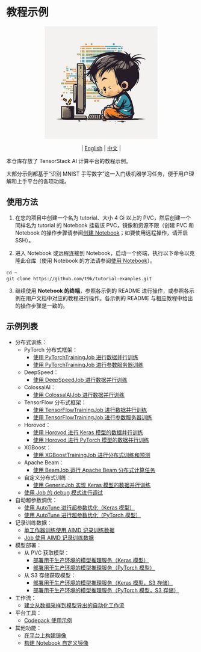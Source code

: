 # 教程示例

<div id="top" align="center">

<img src="../assets/illustration.png" alt="illustration" width="300" align="center"><br>

| [English](../README.md) | [中文](README-zh.md) |

</div>

本仓库存放了 TensorStack AI 计算平台的教程示例。

大部分示例都基于“识别 MNIST 手写数字”这一入门级机器学习任务，便于用户理解和上手平台的各项功能。

## 使用方法

1. 在您的项目中创建一个名为 tutorial、大小 4 Gi 以上的 PVC，然后创建一个同样名为 tutorial 的 Notebook 挂载该 PVC，镜像和资源不限（创建 PVC 和 Notebook 的操作步骤请参阅[创建 Notebook](https://t9k.github.io/user-docs/guide/develop-and-test-model/create-notebook.html)；如要使用远程操作，请开启 SSH）。

2. 进入 Notebook 或远程连接到 Notebook，启动一个终端，执行以下命令以克隆此仓库（使用 Notebook 的方法请参阅[使用 Notebook](https://t9k.github.io/user-docs/guide/develop-and-test-model/use-notebook.html)）。

```shell
cd ~
git clone https://github.com/t9k/tutorial-examples.git
```

3. 继续使用 **Notebook 的终端**，参照各示例的 README 进行操作，或参照各示例在用户文档中对应的教程进行操作。各示例的 README 与相应教程中给出的操作步骤是一致的。

## 示例列表

* 分布式训练：
  * PyTorch 分布式框架：
    * [使用 PyTorchTrainingJob 进行数据并行训练](../job/pytorchtrainingjob/ddp/)
    * [使用 PyTorchTrainingJob 进行参数服务器训练](../job/pytorchtrainingjob/ps/)
  * DeepSpeed：
    * [使用 DeepSpeedJob 进行数据并行训练](../job/deepspeedjob/)
  * ColossalAI：
    * [使用 ColossalAIJob 进行数据并行训练](../job/colossalaijob/)
  * TensorFlow 分布式框架：
    * [使用 TensorFlowTrainingJob 进行数据并行训练](../job/tensorflowtrainingjob/multiworker/)
    * [使用 TensorFlowTrainingJob 进行参数服务器训练](../job/tensorflowtrainingjob/ps/)
  * Horovod：
    * [使用 Horovod 进行 Keras 模型的数据并行训练](../job/mpijob/horovod-keras/)
    * [使用 Horovod 进行 PyTorch 模型的数据并行训练](../job/mpijob/horovod-torch/)
  * XGBoost：
    * [使用 XGBoostTrainingJob 进行分布式训练和预测](../job/xgboosttrainingjob/distributed/)
  * Apache Beam：
    * [使用 BeamJob 运行 Apache Beam 分布式计算任务](../job/beamjob/count-word/)
  * 自定义分布式训练：
    * [使用 GenericJob 实现 Keras 模型的数据并行训练](../job/genericjob/keras-multiworker/)
  * [使用 Job 的 debug 模式进行调试](../job/debug-mode/)
* 自动超参数调优：
  * [使用 AutoTune 进行超参数优化（Keras 模型）](../autotune/hpo-keras/)
  * [使用 AutoTune 进行超参数优化（PyTorch 模型）](../autotune/hpo-torch/)
* 记录训练数据：
  * [单工作器训练使用 AIMD 记录训练数据](../aimd/single-worker/)
  * [Job 使用 AIMD 记录训练数据](../aimd/job/)
* 模型部署：
  * 从 PVC 获取模型：
    * [部署用于生产环境的模型推理服务（Keras 模型）](../deployment/pvc/mlservice-keras/)
    * [部署用于生产环境的模型推理服务（PyTorch 模型）](../deployment/pvc/mlservice-torch/)
  * 从 S3 存储获取模型：
    * [部署用于生产环境的模型推理服务（Keras 模型，S3 存储）](../deployment/s3/mlservice-keras/)
    * [部署用于生产环境的模型推理服务（PyTorch 模型，S3 存储）](../deployment/s3/mlservice-torch/)
* 工作流：
  * [建立从数据采样到模型导出的自动化工作流](../workflow/automatic-workflow/)
* 平台工具：
  * [Codepack 使用示例](../codepack/)
* 其他功能：
  * [在平台上构建镜像](../build-image/build-image-on-platform/)
  * [构建 Notebook 自定义镜像](../build-image/build-notebook-custom-image/)
